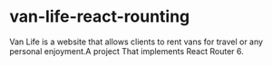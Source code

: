 # van-life-react-rounting
 Van Life is a website that allows clients to rent vans for travel or any personal enjoyment.A project That implements React Router 6.

